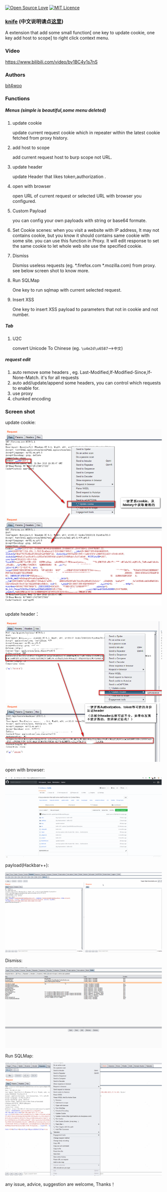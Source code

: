 [![Open Source Love](https://badges.frapsoft.com/os/v1/open-source.svg?v=103)](https://github.com/ellerbrock/open-source-badges/)  [![MIT Licence](https://badges.frapsoft.com/os/mit/mit.svg?v=103)](https://opensource.org/licenses/mit-license.php)

### [knife](https://github.com/bit4woo/knife) (中文说明请点[这里](https://github.com/bit4woo/knife/blob/master/README-zh.md))

A extension that add some small function[ one key to update cookie, one key add host to scope] to right click context menu.

### Video

https://www.bilibili.com/video/bv1BC4y1s7nS

### Authors

[bit4woo](https://github.com/bit4woo)

### Functions

##### Menus (simple is beautiful,some menu deleted)

1. update cookie

   update current request cookie which in repeater within the latest cookie fetched from proxy history.

2. add host to scope

   add current request host to burp scope not URL.

3. update header

   update Header that likes token,authorization .

4. open with browser

   open URL of current request or selected URL with browser you configured.

5. Custom Payload

   you can config your own payloads with string or base64 formate.

6. Set Cookie
   scenes: when you visit a website with IP address, It may not contains cookie, but you know it should contains same cookie with some site. you can use this function in Proxy. It will edit response to set the same cookie to let whole web site use the specified cookie.

7. Dismiss

   Dismiss useless requests (eg. *.firefox.com *.mozilla.com) from proxy. see below screen shot to know more.

8. Run SQLMap

   One key to run sqlmap with current selected request.

9. Insert XSS

   One key to insert XSS payload to parameters that not in cookie and not number.

##### Tab

1. U2C

   convert Unicode To Chinese (eg. `\u4e2d\u6587`-->`中文`) 

##### request edit

1. auto remove some headers , eg. Last-Modified,If-Modified-Since,If-None-Match. it's for all requests
2. auto add/update/append some headers, you can control which requests to enable for.
3. use proxy
4. chunked encoding

### Screen shot

update cookie:

![updatecookie](img/updatecookie.png)

update header：

![](img/updateheader.png)

open with browser:

![openwithbrowser](img/openwithbrowser.gif)

payload(Hackbar++):

![insertpayload](img/insertpayload.gif)

Dismiss:

![dismiss](/img/dismiss.gif)

Run SQLMap:

![runsqlmap](img/runsqlmap.gif)



any issue, advice, suggestion are welcome, Thanks！